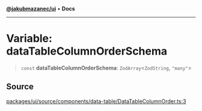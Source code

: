 [**@jakubmazanec/ui**](../README.md) • **Docs**

---

# Variable: dataTableColumnOrderSchema

> `const` **dataTableColumnOrderSchema**: `ZodArray`\<`ZodString`, `"many"`\>

## Source

[packages/ui/source/components/data-table/DataTableColumnOrder.ts:3](https://github.com/jakubmazanec/tools/blob/bb20df5276ddb119762948adc2cda520aef09f0f/packages/ui/source/components/data-table/DataTableColumnOrder.ts#L3)

